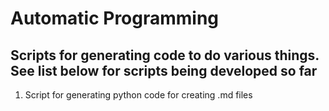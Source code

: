 # Automatic Programming
## Scripts for generating code to do various things. See list below for scripts being developed so far

1. Script for generating python code for creating .md files


